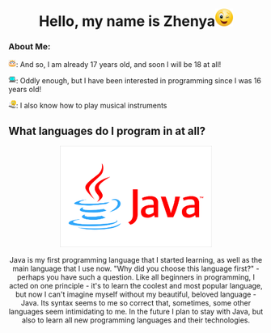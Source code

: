 <div align="center"><h1>Hello, my name is Zhenya<img src="i.webp" height="35" width="35" alt></h1></div>
<div>
    <h3>About Me:</h3>
    <p><img src="cake.jpg" height="15" width="15" alt>: And so, I am already 17 years old, and soon I will be 18 at all!</p>
    <p><img src="pk.jpg" height="15" width="15" alt>: Oddly enough, but I have been interested in programming since I was 16 years old!</p>
    <p><img src="music.jpg" height="15" width="15" alt>: I also know how to play musical instruments</p>
</div>
<div>
    <h2>What languages do I program in at all?</h2>
    <div align="center">
        <img src="java.jpg" height="200" width="300" alt>
        <p>Java is my first programming language that I started learning, as well as the main language that I use now. "Why did you choose this language first?" - perhaps you have such a question. Like all beginners in programming, I acted on one principle - it's to learn the coolest and most popular language, but now I can't imagine myself without my beautiful, beloved language - Java. Its syntax seems to me so correct that, sometimes, some other languages seem intimidating to me. In the future I plan to stay with Java, but also to learn all new programming languages and their technologies.</p>
    </div>
</div>
